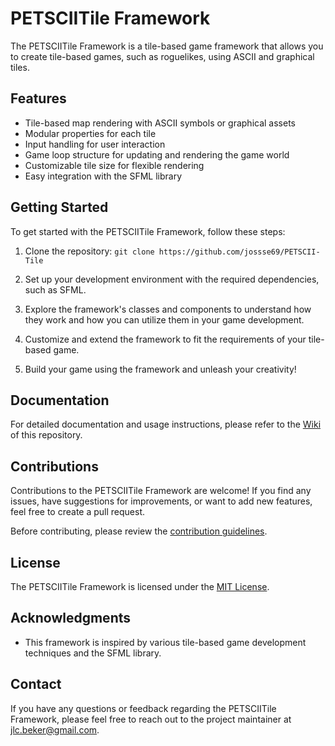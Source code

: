# PETSCIITile Framework

The PETSCIITile Framework is a tile-based game framework that allows you to create tile-based games, such as roguelikes, using ASCII and graphical tiles.

## Features

- Tile-based map rendering with ASCII symbols or graphical assets
- Modular properties for each tile
- Input handling for user interaction
- Game loop structure for updating and rendering the game world
- Customizable tile size for flexible rendering
- Easy integration with the SFML library

## Getting Started

To get started with the PETSCIITile Framework, follow these steps:

1. Clone the repository:
`git clone https://github.com/jossse69/PETSCII-Tile`

2. Set up your development environment with the required dependencies, such as SFML.

3. Explore the framework's classes and components to understand how they work and how you can utilize them in your game development.

4. Customize and extend the framework to fit the requirements of your tile-based game.

5. Build your game using the framework and unleash your creativity!

## Documentation

For detailed documentation and usage instructions, please refer to the [Wiki](https://github.com/jossse69/PETSCIITile/wiki) of this repository.

## Contributions

Contributions to the PETSCIITile Framework are welcome! If you find any issues, have suggestions for improvements, or want to add new features, feel free to create a pull request.

Before contributing, please review the [contribution guidelines](CONTRIBUTING.md).

## License

The PETSCIITile Framework is licensed under the [MIT License](LICENSE).

## Acknowledgments

- This framework is inspired by various tile-based game development techniques and the SFML library.

## Contact

If you have any questions or feedback regarding the PETSCIITile Framework, please feel free to reach out to the project maintainer at [jlc.beker@gmail.com](mailto:jlc.beker@gmail.com).


